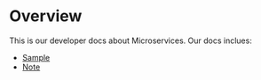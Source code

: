 # Overview

This is our developer docs about Microservices. Our docs inclues:

- [Sample](microservices/sample.md)
- [Note](microservices/note.md)
